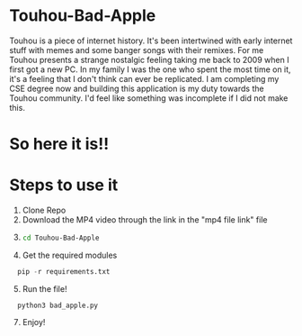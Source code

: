 # Touhou-Bad-Apple
Touhou is a piece of internet history. It's been intertwined with early internet stuff with memes and some banger songs with their remixes. For me Touhou presents a strange nostalgic feeling taking me back to 2009 when I first got a new PC. In my family I was the one who spent the most time on it, it's a feeling that I don't think can ever be replicated.
I am completing my CSE degree now and building this application is my duty towards the Touhou community. I'd feel like something was incomplete if I did not make this.

# So here it is!!

# Steps to use it

1. Clone Repo
2. Download the MP4 video through the link in the "mp4 file link" file
3. ```bash
   cd Touhou-Bad-Apple
   ```
4. Get the required modules
 ```python
   pip -r requirements.txt
 ```
5. Run the file!
 ```python3
   python3 bad_apple.py
 ```
7. Enjoy!
